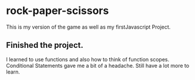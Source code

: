 # rock-paper-scissors
This is my version of the game as well as my firstJavascript Project.

## Finished the project. 
I learned to use functions and also how to think of function scopes.
Conditional Statements gave me a bit of a headache.
Still have a lot more to learn. 

